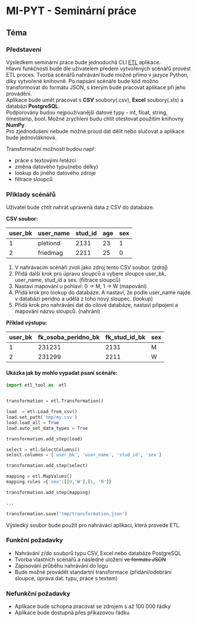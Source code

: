 # MI-PYT - Seminární práce

## Téma
### Představení
Výsledkem seminární práce bude jednoduchá CLI [ETL](https://en.wikipedia.org/wiki/Extract,_transform,_load) aplikace.   
Hlavní funkčností bude dle uživatelem předem vytvořených scénářů provést ETL proces. Tvorba scénářů nahrávání bude možné přímo v jazyce Python, díky vytvořené knihovně. Po napsání scénáře bude kód možno transformovat do formátu JSON, s kterým bude pracovat aplikace při jeho provádění.  
Aplikace bude umět pracovat s **CSV** soubory(.csv), **Excel** soubory(.xls) a databází **PostgreSQL**.   
Podporovány budou nejpoužívanější datové typy - int, float, string, timestamp, bool. Možné zrychlení budu chtít otestovat použitím knihovny **NumPy**.   
Pro zjednodušení nebude možné proud dat dělit nebo slučovat a aplikace bude jednovláknová. 
    
Transformační možnosti budou např:
* práce s textovými řetězci
* změna datového typu(nebo délky)
* lookup do jiného datového zdroje
* filtrace sloupců

### Příklady scénářů

Uživatel bude chtít nahrát upravená data z CSV do databáze.

**CSV soubor:**   

user_bk | user_name | stud_id | age | sex
--- | --- | --- | --- | ---
1 | pletiond | 2131 | 23 | 1
2| friedmag | 2211 | 25 | 0
  
1. V nahrávacím  scénáři zvolí jako zdroj tento CSV soubor. (zdroj)
2. Přidá další krok pro úpravu sloupců a vybere sloupce user_bk, user_name, stud_id a sex. (filtrace sloupců)
3. Nastaví mapování u pohlaví: 0 -> M, 1 -> W (mapování)
4. Přidá krok pro lookup do databáze. A nastaví, že podle user_name najde v databázi peridno a udělá z toho nový sloupec. (lookup)
5. Přidá krok pro nahrávání dat do cílové databáze, nastaví připojení a mapování názvu sloupců. (nahrání)

**Příklad výstupu:**

user_bk | fk_osoba_peridno_bk | fk_stud_id_bk | sex
--- | --- | --- | --- 
1 | 231231 | 2131 |  M
2| 231299 | 2211 |  W

#### Ukázka jak by mohlo vypadat psaní scénáře:

```python
import etl_tool as  etl


transformation = etl.Transformation()

load  = etl.Load_from_csv()
load.set_path('tmp/my.csv')
load.load_all = True
load.auto_set_data_types = True

transformation.add_step(load)

select = etl.SelectColumns()
select.columns = ['user_bk', 'user_name', 'stud_id', 'sex']

transformation.add_step(select)

mapping = etl.MapValues()
mapping.rules ={'sex':[[0,'W'],[1, 'M']}

transformation.add_step(mapping)

...

transformation.save('tmp/transformation.json')


```
Výsledký soubor bude použit pro nahrávací aplikaci, která provede ETL.


### Funkční požadavky
* Nahrávání z/do souborů typu CSV, Excel nebo databáze PostgreSQL
* Tvorba vlastních scénářů a následné uložení ~~ve formátu JSON~~
* Zapisování průběhu nahrávání do logu
* Bude možné provádět standartní transformace (přidání/odebrání sloupce, úprava dat. typu, práce s textem)

### Nefunkční požadavky
* Aplikace bude schopna pracovat se zdrojem s až 100 000 řádky
* Aplikace bude dostupná přes příkazovou řádku



